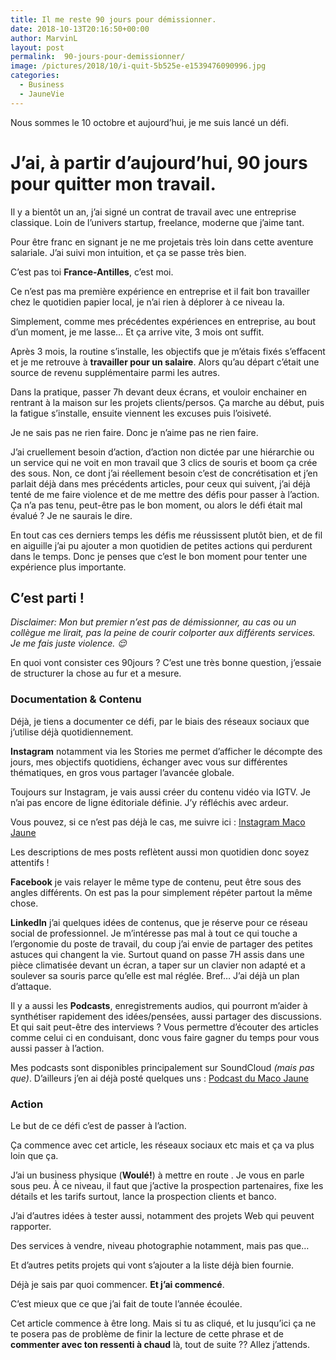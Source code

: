 ```yaml
---
title: Il me reste 90 jours pour démissionner.
date: 2018-10-13T20:16:50+00:00
author: MarvinL
layout: post
permalink:  90-jours-pour-demissionner/
image: /pictures/2018/10/i-quit-5b525e-e1539476090996.jpg
categories:
  - Business
  - JauneVie
---
```

Nous sommes le 10 octobre et aujourd&rsquo;hui, je me suis lancé un défi.

# J&rsquo;ai, à partir d&rsquo;aujourd&rsquo;hui, 90 jours pour quitter mon travail.

Il y a bientôt un an, j&rsquo;ai signé un contrat de travail avec une entreprise classique. Loin de l&rsquo;univers startup, freelance, moderne que j&rsquo;aime tant.
  
Pour être franc en signant je ne me projetais très loin dans cette aventure salariale. J&rsquo;ai suivi mon intuition, et ça se passe très bien.
  
C&rsquo;est pas toi **France-Antilles**, c&rsquo;est moi.
  
Ce n&rsquo;est pas ma première expérience en entreprise et il fait bon travailler chez le quotidien papier local, je n&rsquo;ai rien à déplorer à ce niveau la.
  
Simplement, comme mes précédentes expériences en entreprise, au bout d&rsquo;un moment, je me lasse… Et ça arrive vite, 3 mois ont suffit.

Après 3 mois, la routine s&rsquo;installe, les objectifs que je m&rsquo;étais fixés s&rsquo;effacent et je me retrouve à **travailler pour un salaire**. Alors qu&rsquo;au départ c&rsquo;était une source de revenu supplémentaire parmi les autres.
  
Dans la pratique, passer 7h devant deux écrans, et vouloir enchainer en rentrant à la maison sur les projets clients/persos. Ça marche au début, puis la fatigue s&rsquo;installe, ensuite viennent les excuses puis l&rsquo;oisiveté.

Je ne sais pas ne rien faire. Donc je n&rsquo;aime pas ne rien faire.

J&rsquo;ai cruellement besoin d&rsquo;action, d&rsquo;action non dictée par une hiérarchie ou un service qui ne voit en mon travail que 3 clics de souris et boom ça crée des sous. Non, ce dont j&rsquo;ai réellement besoin c&rsquo;est de concrétisation et j&rsquo;en parlait déjà dans mes précédents articles, pour ceux qui suivent, j&rsquo;ai déjà tenté de me faire violence et de me mettre des défis pour passer à l&rsquo;action. Ça n&rsquo;a pas tenu, peut-être pas le bon moment, ou alors le défi était mal évalué ? Je ne saurais le dire.

En tout cas ces derniers temps les défis me réussissent plutôt bien, et de fil en aiguille j&rsquo;ai pu ajouter a mon quotidien de petites actions qui perdurent dans le temps. Donc je penses que c&rsquo;est le bon moment pour tenter une expérience plus importante.

## C&rsquo;est parti !

_Disclaimer: Mon but premier n&rsquo;est pas de démissionner, au cas ou un collègue me lirait, pas la peine de courir colporter aux différents services. Je me fais juste violence. 😌_

En quoi vont consister ces 90jours ? C&rsquo;est une très bonne question, j&rsquo;essaie de structurer la chose au fur et a mesure.

### Documentation & Contenu

Déjà, je tiens a documenter ce défi, par le biais des réseaux sociaux que j&rsquo;utilise déjà quotidiennement.
  
**Instagram** notamment via les Stories me permet d&rsquo;afficher le décompte des jours, mes objectifs quotidiens, échanger avec vous sur différentes thématiques, en gros vous partager l&rsquo;avancée globale.
  
Toujours sur Instagram, je vais aussi créer du contenu vidéo via IGTV. Je n&rsquo;ai pas encore de ligne éditoriale définie. J&rsquo;y réfléchis avec ardeur.
  
Vous pouvez, si ce n&rsquo;est pas déjà le cas, me suivre ici : [Instagram Maco Jaune](https://instagram.com/macojaune)
  
Les descriptions de mes posts reflètent aussi mon quotidien donc soyez attentifs ! 

**Facebook** je vais relayer le même type de contenu, peut être sous des angles différents. On est pas la pour simplement répéter partout la même chose.

**LinkedIn** j&rsquo;ai quelques idées de contenus, que je réserve pour ce réseau social de professionnel. Je m&rsquo;intéresse pas mal à tout ce qui touche a l&rsquo;ergonomie du poste de travail, du coup j&rsquo;ai envie de partager des petites astuces qui changent la vie. Surtout quand on passe 7H assis dans une pièce climatisée devant un écran, a taper sur un clavier non adapté et a soulever sa souris parce qu&rsquo;elle est mal réglée. Bref… J&rsquo;ai déjà un plan d&rsquo;attaque.

Il y a aussi les **Podcasts**, enregistrements audios, qui pourront m&rsquo;aider à synthétiser rapidement des idées/pensées, aussi partager des discussions. Et qui sait peut-être des interviews ? Vous permettre d&rsquo;écouter des articles comme celui ci en conduisant, donc vous faire gagner du temps pour vous aussi passer à l&rsquo;action.
  
Mes podcasts sont disponibles principalement sur SoundCloud _(mais pas que)_. D&rsquo;ailleurs j&rsquo;en ai déjà posté quelques uns : [Podcast du Maco Jaune](https://soundcloud.com/maco-jaune)

### Action

Le but de ce défi c&rsquo;est de passer à l&rsquo;action.
  
Ça commence avec cet article, les réseaux sociaux etc mais et ça va plus loin que ça.
  
J&rsquo;ai un business physique (**Woulé!**) à mettre en route . Je vous en parle sous peu. À ce niveau, il faut que j&rsquo;active la prospection partenaires, fixe les détails et les tarifs surtout, lance la prospection clients et banco.
  
J&rsquo;ai d&rsquo;autres idées à tester aussi, notamment des projets Web qui peuvent rapporter.
  
Des services à vendre, niveau photographie notamment, mais pas que…
  
Et d&rsquo;autres petits projets qui vont s&rsquo;ajouter a la liste déjà bien fournie.
  
Déjà je sais par quoi commencer. **Et j&rsquo;ai commencé**.
  
C&rsquo;est mieux que ce que j&rsquo;ai fait de toute l&rsquo;année écoulée.

Cet article commence à être long. Mais si tu as cliqué, et lu jusqu&rsquo;ici ça ne te posera pas de problème de finir la lecture de cette phrase et de **commenter avec ton ressenti à chaud** là, tout de suite ?? Allez j&rsquo;attends.
